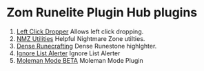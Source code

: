 # Zom Runelite Plugin Hub plugins

1. [Left Click Dropper](https://github.com/JZomDev/zom-external-plugins/tree/leftclick-dropper_1.7) Allows left click dropping. 
2. [NMZ Utilities](https://github.com/redrumze/zom-external-plugins/tree/nmz_util) Helpful Nightmare Zone utilties.
3. [Dense Runecrafting](https://github.com/redrumze/zom-external-plugins/tree/dense_essence) Dense Runestone highlghter.
4. [Ignore List Alerter](https://github.com/redrumze/zom-external-plugins/tree/IgnoreListAlert) Ignore List Alerter
5. [Moleman Mode BETA](https://github.com/redrumze/zom-external-plugins/tree/molemanmode) Moleman Mode Plugin
